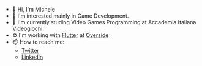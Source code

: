 - 👋 Hi, I'm Michele
- 👀 I'm interested mainly in Game Development.
- 🌱 I'm currently studing Video Games Programming at Accademia Italiana Videogiochi.
- ⚙  I'm working with [Flutter](https://flutter.dev/) at [Overside](https://www.overside.it/)
- 📫 How to reach me:
    - [Twitter](https://twitter.com/MikyM0D)
    - [LinkedIn](https://www.linkedin.com/in/michele-rossi-16441141/)
